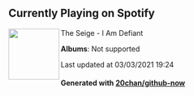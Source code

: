 ## Currently Playing on Spotify

[<img align="left" width="100" src="https://i.scdn.co/image/ab67616d0000b27318c0ea11fd71e7de0dd5c151">](https://open.spotify.com/album/2HjFRsy9fnESz69QoGUXEr)

The Seige - I Am Defiant

**Albums**: Not supported

Last updated at 03/03/2021 19:24

#### Generated with [20chan/github-now](https://github.com/20chan/github-now)


<!--
**20chan/20chan** is a ✨ _special_ ✨ repository because its `README.md` (this file) appears on your GitHub profile.

Here are some ideas to get you started:

- 🔭 I’m currently working on ...
- 🌱 I’m currently learning ...
- 👯 I’m looking to collaborate on ...
- 🤔 I’m looking for help with ...
- 💬 Ask me about ...
- 📫 How to reach me: ...
- 😄 Pronouns: ...
- ⚡ Fun fact: ...
-->
